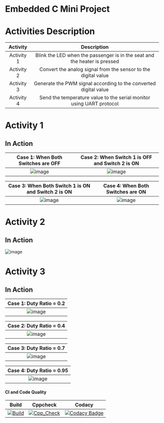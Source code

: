 # Embedded C Mini Project

# Activities Description

|Activity|Description|
|:--:|:--:|
|Activity 1| Blink the LED when the passenger is in the seat and the heater is pressed|
|Activity 2| Convert the analog signal from the sensor to the digital value|
|Activity 3| Generate the PWM signal according to the converted digital value|
|Activity 4| Send the temperature value to the serial monitor using UART protocol|

# Activity 1

## In Action

|Case 1: When Both Switches are OFF|Case 2: When Switch 1 is OFF and Switch 2 is ON|
|:--:|:--:|
|![image](https://user-images.githubusercontent.com/61261829/115930043-6de23600-a4a6-11eb-9b26-7124facd5505.png)|![image](https://user-images.githubusercontent.com/61261829/115930127-92d6a900-a4a6-11eb-8543-bde89173b492.png)|

|Case 3: When Both Switch 1 is ON and Switch 2 is ON|Case 4: When Both Switches are ON|
|:--:|:--:|
|![image](https://user-images.githubusercontent.com/61261829/115930263-c6b1ce80-a4a6-11eb-9849-93b9a62fab5c.png)|![image](https://user-images.githubusercontent.com/61261829/115930289-d16c6380-a4a6-11eb-82f5-6a4c09a9c281.png)| ![image](https://user-images.githubusercontent.com/61261829/116689761-16782480-a9d6-11eb-886a-bb9877016e00.png)


# Activity 2 

## In Action

![image](https://user-images.githubusercontent.com/61261829/116450392-e0715e00-a878-11eb-81a1-1e15dda5220c.png)

# Activity 3

## In Action

|Case 1: Duty Ratio = 0.2 |
|:--:|
|![image](https://user-images.githubusercontent.com/61261829/116689398-b1243380-a9d5-11eb-9564-c2cd473cc5e9.png)|

|Case 2: Duty Ratio = 0.4|
|:--:|
|![image](https://user-images.githubusercontent.com/61261829/116689499-d5801000-a9d5-11eb-97b9-6c23e14f08a3.png)|


|Case 3: Duty Ratio = 0.7 |
|:--:|
|![image](https://user-images.githubusercontent.com/61261829/116689834-30196c00-a9d6-11eb-907d-9586ce5f3912.png)|

|Case 4: Duty Ratio = 0.95|
|:--:|
|![image](https://user-images.githubusercontent.com/61261829/116689962-5dfeb080-a9d6-11eb-80c5-823ee46b98d4.png)|





#### CI and Code Quality

|Build|Cppcheck|Codacy|
|:--:|:--:|:--:|
|[![Build](https://github.com/Manikanta489/EmbeddedC_stepin256240/actions/workflows/build.yml/badge.svg)](https://github.com/Manikanta489/EmbeddedC_stepin256240/actions/workflows/build.yml)|[![Cpp_Check](https://github.com/Manikanta489/EmbeddedC_stepin256240/actions/workflows/cpp_check.yml/badge.svg)](https://github.com/Manikanta489/EmbeddedC_stepin256240/actions/workflows/cpp_check.yml)|[![Codacy Badge](https://app.codacy.com/project/badge/Grade/e5facfbcad3a46f283b859d701dbe235)](https://www.codacy.com/gh/Manikanta489/EmbeddedC_stepin256240/dashboard?utm_source=github.com&amp;utm_medium=referral&amp;utm_content=Manikanta489/EmbeddedC_stepin256240&amp;utm_campaign=Badge_Grade)
